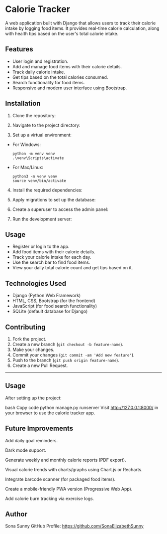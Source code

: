 # Calorie Tracker
A web application built with Django that allows users to track their calorie intake by logging food items. It provides real-time calorie calculation, along with health tips based on the user's total calorie intake.
## Features
- User login and registration.
- Add and manage food items with their calorie details.
- Track daily calorie intake.
- Get tips based on the total calories consumed.
- Search functionality for food items.
- Responsive and modern user interface using Bootstrap.
## Installation

1. Clone the repository:
2. Navigate to the project directory:

3. Set up a virtual environment:
- For Windows:
  ```
  python -m venv venv
  .\venv\Scripts\activate
  ```
- For Mac/Linux:
  ```
  python3 -m venv venv
  source venv/bin/activate
  ```

4. Install the required dependencies:

5. Apply migrations to set up the database:

6. Create a superuser to access the admin panel:
 
7. Run the development server:

## Usage
- Register or login to the app.
- Add food items with their calorie details.
- Track your calorie intake for each day.
- Use the search bar to find food items.
- View your daily total calorie count and get tips based on it.

## Technologies Used
- Django (Python Web Framework)
- HTML, CSS, Bootstrap (for the frontend)
- JavaScript (for food search functionality)
- SQLite (default database for Django)

## Contributing
1. Fork the project.
2. Create a new branch (`git checkout -b feature-name`).
3. Make your changes.
4. Commit your changes (`git commit -am 'Add new feature'`).
5. Push to the branch (`git push origin feature-name`).
6. Create a new Pull Request.
--------------------------------------------------

## Usage
   
After setting up the project:

bash
Copy code
python manage.py runserver
Visit http://127.0.0.1:8000/ in your browser to use the calorie tracker app.

## Future Improvements
    
Add daily goal reminders.

Dark mode support.

Generate weekly and monthly calorie reports (PDF export).

Visual calorie trends with charts/graphs using Chart.js or Recharts.

Integrate barcode scanner (for packaged food items).

Create a mobile-friendly PWA version (Progressive Web App).

Add calorie burn tracking via exercise logs.


## Author

Sona Sunny
GitHub Profile: https://github.com/SonaElizabethSunny
